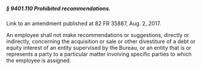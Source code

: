 ##### § 9401.110 Prohibited recommendations. #####

Link to an amendment published at 82 FR 35887, Aug. 2, 2017.

An employee shall not make recommendations or suggestions, directly or indirectly, concerning the acquisition or sale or other divestiture of a debt or equity interest of an entity supervised by the Bureau, or an entity that is or represents a party to a particular matter involving specific parties to which the employee is assigned.